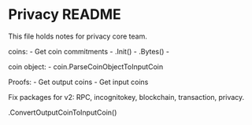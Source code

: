 # Privacy README

This file holds notes for privacy core team.

coins: 
    - Get coin commitments
    - .Init()
    - .Bytes()
    - 

coin object:
    - coin.ParseCoinObjectToInputCoin

Proofs:
    - Get output coins
    - Get input coins

Fix packages for v2:
    RPC, incognitokey, blockchain, transaction, privacy.

.ConvertOutputCoinToInputCoin()